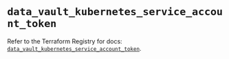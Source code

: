 # `data_vault_kubernetes_service_account_token`

Refer to the Terraform Registry for docs: [`data_vault_kubernetes_service_account_token`](https://registry.terraform.io/providers/hashicorp/vault/3.24.0/docs/data-sources/kubernetes_service_account_token).
